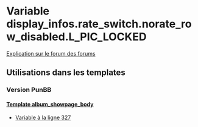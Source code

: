 # Variable display_infos.rate_switch.norate_row_disabled.L_PIC_LOCKED
[Explication sur le forum des forums](http://forum.forumactif.com/t294113-listing-des-variables#display_infos.rate_switch.norate_row_disabled.L_PIC_LOCKED)
## Utilisations dans les templates
### Version PunBB
#### [Template album_showpage_body](punbb/album_showpage_body.md)
* [Variable à la ligne 327](../punbb/album_showpage_body.tpl#L327)